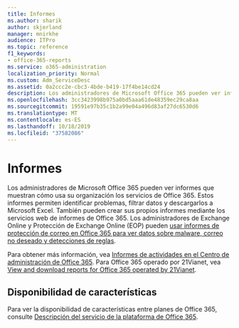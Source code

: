 ```yaml
---
title: Informes
ms.author: sharik
author: skjerland
manager: mnirkhe
audience: ITPro
ms.topic: reference
f1_keywords:
- office-365-reports
ms.service: o365-administration
localization_priority: Normal
ms.custom: Adm_ServiceDesc
ms.assetid: 0a2ccc2e-cbc3-4bde-b419-17f4be14cd24
description: Los administradores de Microsoft Office 365 pueden ver informes que muestran cómo usa su organización los servicios de Office 365. Estos informes permiten identificar problemas, filtrar datos y descargarlos a Microsoft Excel. También pueden crear sus propios informes mediante los servicios web de informes de Office 365. Los administradores de Exchange Online y Protección de Exchange Online (EOP) pueden usar informes de protección de correo en Office 365 para ver datos sobre malware, correo no deseado y detecciones de reglas.
ms.openlocfilehash: 3cc3423998b975a0bd5aaa61de48359ec29ca8aa
ms.sourcegitcommit: 19591e97b35c1b2a99e04a496d83af27dc6530d6
ms.translationtype: MT
ms.contentlocale: es-ES
ms.lasthandoff: 10/18/2019
ms.locfileid: "37582086"
---
```

# <a name="reports"></a>Informes

Los administradores de Microsoft Office 365 pueden ver informes que muestran cómo usa su organización los servicios de Office 365. Estos informes permiten identificar problemas, filtrar datos y descargarlos a Microsoft Excel. También pueden crear sus propios informes mediante los servicios web de informes de Office 365. Los administradores de Exchange Online y Protección de Exchange Online (EOP) pueden [usar informes de protección de correo en Office 365 para ver datos sobre malware, correo no deseado y detecciones de reglas](https://go.microsoft.com/fwlink/p/?LinkId=401102).
  
Para obtener más información, vea [Informes de actividades en el Centro de administración de Office 365](https://go.microsoft.com/fwlink/p/?LinkID=270182). Para Office 365 operado por 21Vianet, vea [View and download reports for Office 365 operated by 21Vianet](http://go.microsoft.com/fwlink/?LinkID=733348&amp;clcid=0x409).
  
## <a name="feature-availability"></a>Disponibilidad de características

Para ver la disponibilidad de características entre planes de Office 365, consulte [Descripción del servicio de la plataforma de Office 365](office-365-platform-service-description.md).
  

